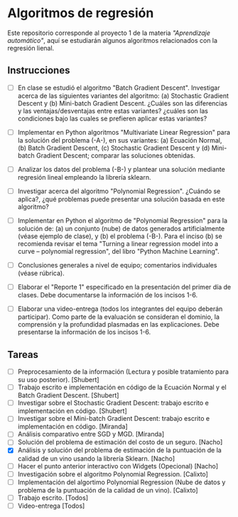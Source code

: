 # Algoritmos de regresión
Este repositorio corresponde al proyecto 1 de la materia *"Aprendizaje automático"*, aquí se estudiarán algunos algoritmos relacionados con la regresión lienal.

## Instrucciones
- [ ] En clase se estudió el algoritmo "Batch Gradient Descent". Investigar acerca de las siguientes variantes del algoritmo: (a) Stochastic Gradient Descent y (b) Mini-batch Gradient Descent. ¿Cuáles son las diferencias y las ventajas/desventajas entre estas variantes? ¿cuáles son las condiciones bajo las cuales se prefieren aplicar estas variantes?

- [ ] Implementar en Python algoritmos "Multivariate Linear Regression" para la solución del problema (-A-), en sus variantes: (a) Ecuación Normal, (b) Batch Gradient Descent, (c) Stochastic Gradient Descent y (d) Mini-batch Gradient Descent; comparar las soluciones obtenidas.

- [ ] Analizar los datos del problema (-B-) y plantear una solución mediante regresión lineal empleando la librería sklearn.

- [ ] Investigar acerca del algoritmo "Polynomial Regression". ¿Cuándo se aplica?, ¿qué problemas puede presentar una solución basada en este algoritmo?

- [ ] Implementar en Python el algoritmo de "Polynomial Regression" para la solución de: (a) un conjunto (nube) de datos generados artificialmente (véase ejemplo de clase), y (b) el problema (-B-). Para el inciso (b) se recomienda revisar el tema "Turning a linear regression model into a curve – polynomial regression", del libro "Python Machine Learning".

- [ ] Conclusiones generales a nivel de equipo; comentarios individuales (véase rúbrica).

- [ ] Elaborar el "Reporte 1" especificado en la presentación del primer día de clases. Debe documentarse la información de los incisos 1-6.

- [ ] Elaborar una video-entrega (todos los integrantes del equipo deberán participar). Como parte de la evaluación se consideran el dominio, la comprensión y la profundidad plasmadas en las explicaciones. Debe presentarse la información de los incisos 1-6.

## Tareas
- [ ] Preprocesamiento de la información (Lectura y posible tratamiento para su uso posterior). [Shubert]
- [ ] Trabajo escrito e implementación en código de la Ecuación Normal y el Batch Gradient Descent. [Shubert]
- [ ] Investigar sobre el Stochastic Gradient Descent: trabajo escrito e implementación en código. [Shubert]
- [ ] Investigar sobre el Mini-batch Gradient Descent: trabajo escrito e implementación en código. [Miranda]
- [ ] Análisis comparativo entre SGD y MGD. [Miranda]
- [ ] Solución del problema de estimación del costo de un seguro. [Nacho]
- [X] Análisis y solución del problema de estimación de la puntuación de la calidad de un vino usando la librería Sklearn. [Nacho]
- [ ] Hacer el punto anterior interactivo con Widgets (Opecional) [Nacho]
- [ ] Investigación sobre el algoritmo Polynomial Regression. [Calixto]
- [ ] Implementación del algortimo Polynomial Regression (Nube de datos y problema de la puntuación de la calidad de un vino). [Calixto]
- [ ] Trabajo escrito. [Todos]
- [ ] Video-entrega [Todos]
